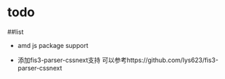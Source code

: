 # todo

##list

* amd js package support

* 添加fis3-parser-cssnext支持
  可以参考https://github.com/lys623/fis3-parser-cssnext
